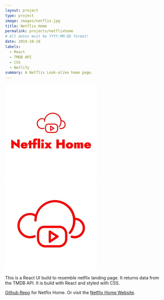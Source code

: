 ```yaml
---
layout: project
type: project
image: images/netflix.jpg
title: Netflix Home
permalink: projects/netflixhome
# All dates must be YYYY-MM-DD format!
date: 2019-10-18
labels:
  - React
  - TMDB API
  - CSS
  - Netlify
summary: A Netflix Look-alike home page.
---
```


<div class="ui small rounded images">
  <img class="ui image" src="../images/netflix.jpg">
  <img class="ui image" src="../images/netflix2.jpg">
</div>

This is a React UI build to resemble netflix landing page. It returns data from the TMDB API. It is build with React and styled with CSS.

[Github Repo](https://github.com/PJMantoss/netflix_home) for Netflix Home.
Or visit the [Netflix Home Website](https://netflix-by-mantoss.netlify.com/).
